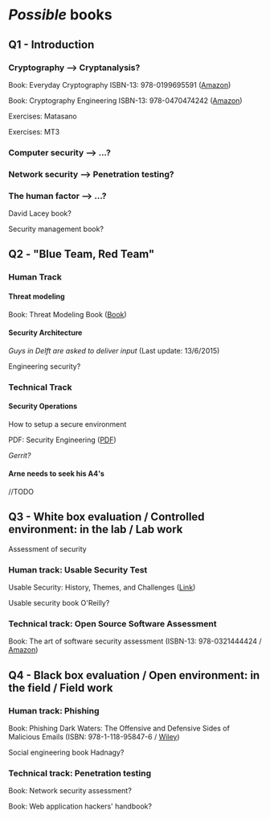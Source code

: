 # *Possible* books

## Q1 - Introduction

### Cryptography --> Cryptanalysis?

Book: Everyday Cryptography ISBN-13: 978-0199695591 ([Amazon](http://www.amazon.com/Everyday-Cryptography-Fundamental-Principles-Applications/dp/0199695598))

Book: Cryptography Engineering ISBN-13: 978-0470474242 ([Amazon](http://www.amazon.com/Cryptography-Engineering-Principles-Practical-Applications/dp/0470474246))

Exercises: Matasano

Exercises: MT3

### Computer security --> ...?

### Network security --> Penetration testing?

### The human factor --> ...?

David Lacey book?

Security management book?

## Q2 - "Blue Team, Red Team"

### Human Track

#### Threat modeling 

Book: Threat Modeling Book ([Book](http://threatmodelingbook.com))

#### Security Architecture

*Guys in Delft are asked to deliver input* (Last update: 13/6/2015)

Engineering security?

### Technical Track

#### Security Operations

How to setup a secure environment

PDF: Security Engineering ([PDF](http://www.cl.cam.ac.uk/~rja14/book.html))

*Gerrit?*

#### Arne needs to seek his A4's

//TODO

## Q3 - White box evaluation / Controlled environment: in the lab / Lab work

Assessment of security

### Human track: Usable Security Test

Usable Security: History, Themes, and Challenges ([Link](http://www.morganclaypool.com/doi/abs/10.2200/S00594ED1V01Y201408SPT011))

Usable security book O'Reilly?

### Technical track: Open Source Software Assessment

Book: The art of software security assessment (ISBN-13: 978-0321444424 / [Amazon](http://www.amazon.com/The-Software-Security-Assessment-Vulnerabilities/dp/0321444426))

## Q4 - Black box evaluation / Open environment: in the field / Field work

### Human track: Phishing

Book: Phishing Dark Waters: The Offensive and Defensive Sides of Malicious Emails (ISBN: 978-1-118-95847-6 / [Wiley](http://eu.wiley.com/WileyCDA/WileyTitle/productCd-1118958470.html))

Social engineering book Hadnagy?

### Technical track: Penetration testing

Book: Network security assessment?

Book: Web application hackers' handbook?